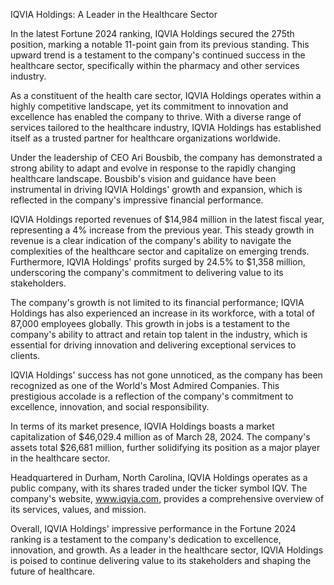 IQVIA Holdings: A Leader in the Healthcare Sector

In the latest Fortune 2024 ranking, IQVIA Holdings secured the 275th position, marking a notable 11-point gain from its previous standing. This upward trend is a testament to the company's continued success in the healthcare sector, specifically within the pharmacy and other services industry.

As a constituent of the health care sector, IQVIA Holdings operates within a highly competitive landscape, yet its commitment to innovation and excellence has enabled the company to thrive. With a diverse range of services tailored to the healthcare industry, IQVIA Holdings has established itself as a trusted partner for healthcare organizations worldwide.

Under the leadership of CEO Ari Bousbib, the company has demonstrated a strong ability to adapt and evolve in response to the rapidly changing healthcare landscape. Bousbib's vision and guidance have been instrumental in driving IQVIA Holdings' growth and expansion, which is reflected in the company's impressive financial performance.

IQVIA Holdings reported revenues of $14,984 million in the latest fiscal year, representing a 4% increase from the previous year. This steady growth in revenue is a clear indication of the company's ability to navigate the complexities of the healthcare sector and capitalize on emerging trends. Furthermore, IQVIA Holdings' profits surged by 24.5% to $1,358 million, underscoring the company's commitment to delivering value to its stakeholders.

The company's growth is not limited to its financial performance; IQVIA Holdings has also experienced an increase in its workforce, with a total of 87,000 employees globally. This growth in jobs is a testament to the company's ability to attract and retain top talent in the industry, which is essential for driving innovation and delivering exceptional services to clients.

IQVIA Holdings' success has not gone unnoticed, as the company has been recognized as one of the World's Most Admired Companies. This prestigious accolade is a reflection of the company's commitment to excellence, innovation, and social responsibility.

In terms of its market presence, IQVIA Holdings boasts a market capitalization of $46,029.4 million as of March 28, 2024. The company's assets total $26,681 million, further solidifying its position as a major player in the healthcare sector.

Headquartered in Durham, North Carolina, IQVIA Holdings operates as a public company, with its shares traded under the ticker symbol IQV. The company's website, www.iqvia.com, provides a comprehensive overview of its services, values, and mission.

Overall, IQVIA Holdings' impressive performance in the Fortune 2024 ranking is a testament to the company's dedication to excellence, innovation, and growth. As a leader in the healthcare sector, IQVIA Holdings is poised to continue delivering value to its stakeholders and shaping the future of healthcare.